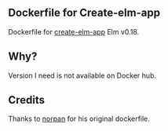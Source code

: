 ## Dockerfile for Create-elm-app

Dockerfile for [create-elm-app](https://github.com/halfzebra/create-elm-app) Elm v0.18.

## Why?
Version I need is not available on Docker hub.

## Credits
Thanks to [norpan](https://github.com/norpan) for his original dockerfile.
